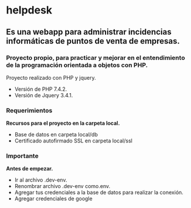 # helpdesk

## Es una webapp para administrar incidencias informáticas de puntos de venta de empresas.

### Proyecto propio, para practicar y mejorar en el entendimiento de la programación orientada a objetos con PHP.

Proyecto realizado con PHP y jquery.
* Versión de PHP 7.4.2.
* Versión de Jquery 3.4.1.

### Requerimientos

**Recursos para el proyecto en la carpeta local.**
* Base de datos en carpeta local/db
* Certificado autofirmado SSL en carpeta local/ssl

### Importante

**Antes de empezar.**
* Ir al archivo .dev-env.
* Renombrar archivo .dev-env como.env.
* Agregar tus credenciales a la base de datos para realizar la conexión.
* Agregar credenciales de google
